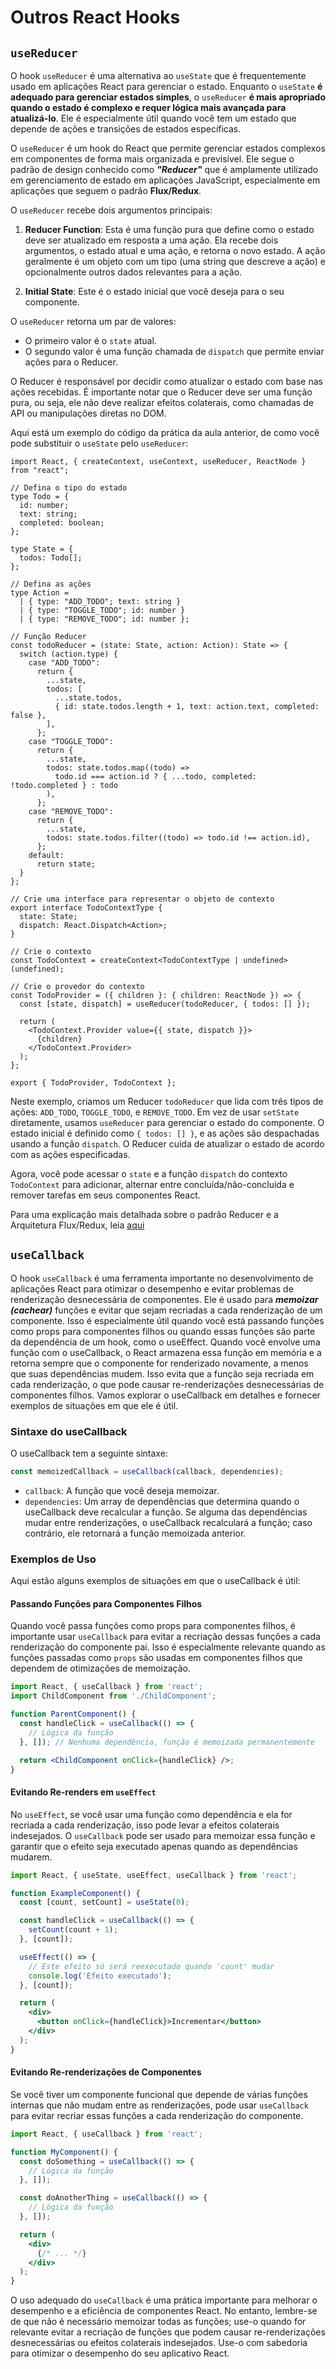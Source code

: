 # Outros React Hooks 

## `useReducer`

O hook `useReducer` é uma alternativa ao `useState` que é frequentemente usado em aplicações React para gerenciar o estado. Enquanto o `useState` **é adequado para gerenciar estados simples**, o `useReducer` **é mais apropriado quando o estado é complexo e requer lógica mais avançada para atualizá-lo**. Ele é especialmente útil quando você tem um estado que depende de ações e transições de estados específicas.

O `useReducer` é um hook do React que permite gerenciar estados complexos em componentes de forma mais organizada e previsível. Ele segue o padrão de design conhecido como ***"Reducer"*** que é amplamente utilizado em gerenciamento de estado em aplicações JavaScript, especialmente em aplicações que seguem o padrão **Flux/Redux**.

O `useReducer` recebe dois argumentos principais:

1. **Reducer Function**: Esta é uma função pura que define como o estado deve ser atualizado em resposta a uma ação. Ela recebe dois argumentos, o estado atual e uma ação, e retorna o novo estado. A ação geralmente é um objeto com um tipo (uma string que descreve a ação) e opcionalmente outros dados relevantes para a ação.

2. **Initial State**: Este é o estado inicial que você deseja para o seu componente.

O `useReducer` retorna um par de valores:

* O primeiro valor é o `state` atual.
* O segundo valor é uma função chamada de `dispatch` que permite enviar ações para o Reducer.

O Reducer é responsável por decidir como atualizar o estado com base nas ações recebidas. É importante notar que o Reducer deve ser uma função pura, ou seja, ele não deve realizar efeitos colaterais, como chamadas de API ou manipulações diretas no DOM.

Aqui está um exemplo do código da prática da aula anterior, de como você pode substituir o `useState` pelo `useReducer`:

```tsx
import React, { createContext, useContext, useReducer, ReactNode } from "react";

// Defina o tipo do estado
type Todo = {
  id: number;
  text: string;
  completed: boolean;
};

type State = {
  todos: Todo[];
};

// Defina as ações
type Action =
  | { type: "ADD_TODO"; text: string }
  | { type: "TOGGLE_TODO"; id: number }
  | { type: "REMOVE_TODO"; id: number };

// Função Reducer
const todoReducer = (state: State, action: Action): State => {
  switch (action.type) {
    case "ADD_TODO":
      return {
        ...state,
        todos: [
          ...state.todos,
          { id: state.todos.length + 1, text: action.text, completed: false },
        ],
      };
    case "TOGGLE_TODO":
      return {
        ...state,
        todos: state.todos.map((todo) =>
          todo.id === action.id ? { ...todo, completed: !todo.completed } : todo
        ),
      };
    case "REMOVE_TODO":
      return {
        ...state,
        todos: state.todos.filter((todo) => todo.id !== action.id),
      };
    default:
      return state;
  }
};

// Crie uma interface para representar o objeto de contexto
export interface TodoContextType {
  state: State;
  dispatch: React.Dispatch<Action>;
}

// Crie o contexto
const TodoContext = createContext<TodoContextType | undefined>(undefined);

// Crie o provedor do contexto
const TodoProvider = ({ children }: { children: ReactNode }) => {
  const [state, dispatch] = useReducer(todoReducer, { todos: [] });

  return (
    <TodoContext.Provider value={{ state, dispatch }}>
      {children}
    </TodoContext.Provider>
  );
};

export { TodoProvider, TodoContext };
```

Neste exemplo, criamos um Reducer `todoReducer` que lida com três tipos de ações: `ADD_TODO`, `TOGGLE_TODO`, e `REMOVE_TODO`. Em vez de usar `setState` diretamente, usamos `useReducer` para gerenciar o estado do componente. O estado inicial é definido como `{ todos: [] }`, e as ações são despachadas usando a função `dispatch`. O Reducer cuida de atualizar o estado de acordo com as ações especificadas.

Agora, você pode acessar o `state` e a função `dispatch` do contexto `TodoContext` para adicionar, alternar entre concluída/não-concluída e remover tarefas em seus componentes React.

Para uma explicação mais detalhada sobre o padrão Reducer e a Arquitetura Flux/Redux, leia [aqui](./complementos/reducer-flux-redux.md)

## `useCallback`

O hook `useCallback` é uma ferramenta importante no desenvolvimento de aplicações React para otimizar o desempenho e evitar problemas de renderização desnecessária de componentes. Ele é usado para ***memoizar (cachear)*** funções e evitar que sejam recriadas a cada renderização de um componente. Isso é especialmente útil quando você está passando funções como props para componentes filhos ou quando essas funções são parte da dependência de um hook, como o useEffect. Quando você envolve uma função com o useCallback, o React armazena essa função em memória e a retorna sempre que o componente for renderizado novamente, a menos que suas dependências mudem. Isso evita que a função seja recriada em cada renderização, o que pode causar re-renderizações desnecessárias de componentes filhos. Vamos explorar o useCallback em detalhes e fornecer exemplos de situações em que ele é útil.

### Sintaxe do useCallback

O useCallback tem a seguinte sintaxe:

```jsx
const memoizedCallback = useCallback(callback, dependencies);
```

- `callback`: A função que você deseja memoizar.
- `dependencies`: Um array de dependências que determina quando o useCallback deve recalcular a função. Se alguma das dependências mudar entre renderizações, o useCallback recalculará a função; caso contrário, ele retornará a função memoizada anterior.

### Exemplos de Uso

Aqui estão alguns exemplos de situações em que o useCallback é útil:

#### Passando Funções para Componentes Filhos

Quando você passa funções como props para componentes filhos, é importante usar `useCallback` para evitar a recriação dessas funções a cada renderização do componente pai. Isso é especialmente relevante quando as funções passadas como `props` são usadas em componentes filhos que dependem de otimizações de memoização.

```jsx
import React, { useCallback } from 'react';
import ChildComponent from './ChildComponent';

function ParentComponent() {
  const handleClick = useCallback(() => {
    // Lógica da função
  }, []); // Nenhuma dependência, função é memoizada permanentemente

  return <ChildComponent onClick={handleClick} />;
}
```

#### Evitando Re-renders em `useEffect`

No `useEffect`, se você usar uma função como dependência e ela for recriada a cada renderização, isso pode levar a efeitos colaterais indesejados. O `useCallback` pode ser usado para memoizar essa função e garantir que o efeito seja executado apenas quando as dependências mudarem.

```jsx
import React, { useState, useEffect, useCallback } from 'react';

function ExampleComponent() {
  const [count, setCount] = useState(0);

  const handleClick = useCallback(() => {
    setCount(count + 1);
  }, [count]);

  useEffect(() => {
    // Este efeito só será reexecutado quando 'count' mudar
    console.log('Efeito executado');
  }, [count]);

  return (
    <div>
      <button onClick={handleClick}>Incrementar</button>
    </div>
  );
}
```

#### Evitando Re-renderizações de Componentes

Se você tiver um componente funcional que depende de várias funções internas que não mudam entre as renderizações, pode usar `useCallback` para evitar recriar essas funções a cada renderização do componente.

```jsx
import React, { useCallback } from 'react';

function MyComponent() {
  const doSomething = useCallback(() => {
    // Lógica da função
  }, []);

  const doAnotherThing = useCallback(() => {
    // Lógica da função
  }, []);

  return (
    <div>
      {/* ... */}
    </div>
  );
}
```

O uso adequado do `useCallback` é uma prática importante para melhorar o desempenho e a eficiência de componentes React. No entanto, lembre-se de que não é necessário memoizar todas as funções; use-o quando for relevante evitar a recriação de funções que podem causar re-renderizações desnecessárias ou efeitos colaterais indesejados. Use-o com sabedoria para otimizar o desempenho do seu aplicativo React.
